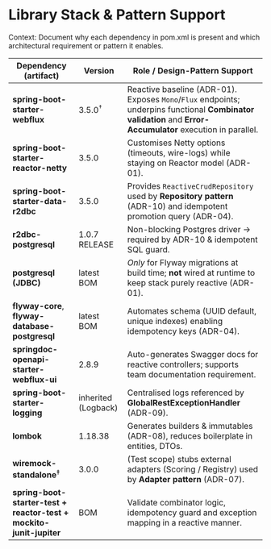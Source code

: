 # Library Stack & Pattern Support

Context: Document why each dependency in pom.xml is present and which architectural requirement or pattern it enables.

| Dependency (artifact)                                               | Version             | Role / Design-Pattern Support                                                                                                                                |
| ------------------------------------------------------------------- | ------------------- | ------------------------------------------------------------------------------------------------------------------------------------------------------------ |
| **spring-boot-starter-webflux**                                     | 3.5.0<sup>†</sup>   | Reactive baseline (ADR-01). Exposes `Mono`/`Flux` endpoints; underpins functional **Combinator validation** and **Error-Accumulator** execution in parallel. |
| **spring-boot-starter-reactor-netty**                               | 3.5.0               | Customises Netty options (timeouts, wire-logs) while staying on Reactor model (ADR-01).                                                                      |
| **spring-boot-starter-data-r2dbc**                                  | 3.5.0               | Provides `ReactiveCrudRepository` used by **Repository pattern** (ADR-10) and idempotent promotion query (ADR-04).                                           |
| **r2dbc-postgresql**                                                | 1.0.7 RELEASE       | Non-blocking Postgres driver → required by ADR-10 & idempotent SQL guard.                                                                                    |
| **postgresql (JDBC)**                                               | latest BOM          | *Only* for Flyway migrations at build time; **not** wired at runtime to keep stack purely reactive (ADR-01).                                                 |
| **flyway-core**, **flyway-database-postgresql**                     | latest BOM          | Automates schema (UUID default, unique indexes) enabling idempotency keys (ADR-04).                                                                          |
| **springdoc-openapi-starter-webflux-ui**                            | 2.8.9               | Auto-generates Swagger docs for reactive controllers; supports team documentation requirement.                                                               |
| **spring-boot-starter-logging**                                     | inherited (Logback) | Centralised logs referenced by **GlobalRestExceptionHandler** (ADR-09).                                                                                      |
| **lombok**                                                          | 1.18.38             | Generates builders & immutables (ADR-08), reduces boilerplate in entities, DTOs.                                                                             |
| **wiremock-standalone**<sup>‡</sup>                                 | 3.0.0               | (Test scope) stubs external adapters (Scoring / Registry) used by **Adapter pattern** (ADR-07).                                                              |
| **spring-boot-starter-test + reactor-test + mockito-junit-jupiter** | BOM                 | Validate combinator logic, idempotency guard and exception mapping in a reactive manner.                                                                     |
